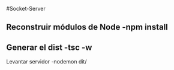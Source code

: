 
#Socket-Server

Reconstruir módulos de Node
-npm install
-------------------
Generar el dist
-tsc -w
------------------
Levantar servidor
-nodemon dit/